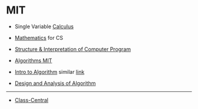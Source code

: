 # MIT

* Single Variable [Calculus](https://github.com/adhikariaman01/BookmarkSiteList/tree/master/MyBookmarkedLink/Mathematics)
* [Mathematics](https://github.com/adhikariaman01/BookmarkSiteList/tree/master/MyBookmarkedLink/Mathematics) for CS
* [Structure & Interpretation of Computer Program](https://ocw.mit.edu/courses/electrical-engineering-and-computer-science/6-001-structure-and-interpretation-of-computer-programs-spring-2005/lecture-notes/)


* [Algorithms MIT](https://ocw.mit.edu/courses/electrical-engineering-and-computer-science/6-046j-introduction-to-algorithms-sma-5503-fall-2005/index.htm)
* [Intro to Algorithm](https://ocw.mit.edu/courses/electrical-engineering-and-computer-science/6-006-introduction-to-algorithms-fall-2011/) similar [link](https://courses.csail.mit.edu/6.006/fall11/notes.shtml)
* [Design and Analysis of Algorithm](https://ocw.mit.edu/courses/electrical-engineering-and-computer-science/6-046j-design-and-analysis-of-algorithms-spring-2015/index.htm)


---
* [Class-Central](https://www.class-central.com/university/mit)
